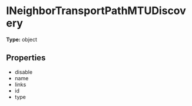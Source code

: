 # INeighborTransportPathMTUDiscovery


**Type:** object

## Properties
* disable
* name
* links
* id
* type
